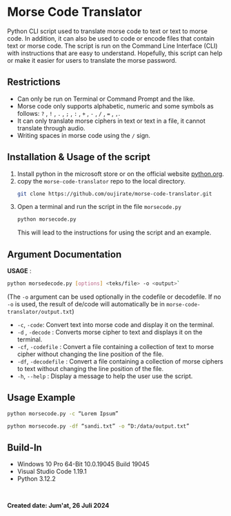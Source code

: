 # Morse Code Translator
Python CLI script used to translate morse code to text or text to morse code. In addition, it can also be used to code or encode files that contain text or morse code. The script is run on the Command Line Interface (CLI) with instructions that are easy to understand. Hopefully, this script can help or make it easier for users to translate the morse password.

## Restrictions
- Can only be run on Terminal or Command Prompt and the like.
- Morse code only supports alphabetic, numeric and some symbols as follows: `?` , `!` , `.` , `;` , `:` , `+` , `-` , `/` , `=` , `,`.
- It can only translate morse ciphers in text or text in a file, it cannot translate through audio.
- Writing spaces in morse code using the `/` sign.
  
## Installation & Usage of the script
1. Install python in the microsoft store or on the official website [python.org](https://www.python.org/downloads/).
2. copy the `morse-code-translator` repo to the local directory.
    ```sh
    git clone https://github.com/oujirate/morse-code-translator.git
    ```
3. Open a terminal and run the script in the file `morsecode.py`
   ```sh
   python morsecode.py
   ```
   This will lead to the instructions for using the script and an example.
   
## Argument Documentation
**USAGE** :
```sh
python morsedecode.py [options] <teks/file> -o <output>`
```
(The `-o` argument can be used optionally in the codefile or decodefile. If no `-o` is used, the result of de/code will automatically be in `morse-code-translator/output.txt`)
- `-c`, `-code`: Convert text into morse code and display it on the terminal.
- `-d` , `-decode` : Converts morse cipher to text and displays it on the terminal.
- `-cf`, `-codefile` : Convert a file containing a collection of text to morse cipher without changing the line position of the file.
- `-df`, `-decodefile` : Convert a file containing a collection of morse ciphers to text without changing the line position of the file.
- `-h`, `--help` : Display a message to help the user use the script.

## Usage Example
```sh
python morsecode.py -c “Lorem Ipsum”
```
```sh
python morsecode.py -df “sandi.txt” -o “D:/data/output.txt”
```

## Build-In
- Windows 10 Pro 64-Bit 10.0.19045 Build 19045
- Visual Studio Code 1.19.1
- Python 3.12.2
<br>

**Created date: Jum'at, 26 Juli 2024**
